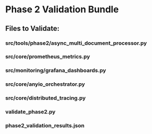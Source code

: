 # Phase 2 Validation Bundle

## Files to Validate:

### src/tools/phase2/async_multi_document_processor.py


### src/core/prometheus_metrics.py


### src/monitoring/grafana_dashboards.py


### src/core/anyio_orchestrator.py


### src/core/distributed_tracing.py


### validate_phase2.py


### phase2_validation_results.json

